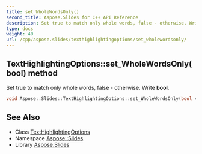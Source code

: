 ```yaml
---
title: set_WholeWordsOnly()
second_title: Aspose.Slides for C++ API Reference
description: Set true to match only whole words, false - otherwise. Write bool.
type: docs
weight: 40
url: /cpp/aspose.slides/texthighlightingoptions/set_wholewordsonly/
---
```

## TextHighlightingOptions::set_WholeWordsOnly(bool) method


Set true to match only whole words, false - otherwise. Write **bool**.

```cpp
void Aspose::Slides::TextHighlightingOptions::set_WholeWordsOnly(bool value) override
```

## See Also

* Class [TextHighlightingOptions](./)
* Namespace [Aspose::Slides](../)
* Library [Aspose.Slides](../../)